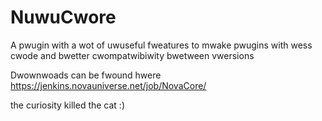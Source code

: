 # NuwuCwore
A pwugin with a wot of uwuseful fweatures to mwake pwugins with wess cwode and bwetter cwompatwibiwity bwetween vwersions

Dwownwoads can be fwound hwere https://jenkins.novauniverse.net/job/NovaCore/















the curiosity killed the cat :)
